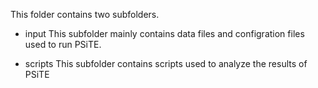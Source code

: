 This folder contains two subfolders.
- input 
   This subfolder mainly contains data files and configration files used to run PSiTE. 

- scripts
   This subfolder contains scripts used to analyze the results of PSiTE
